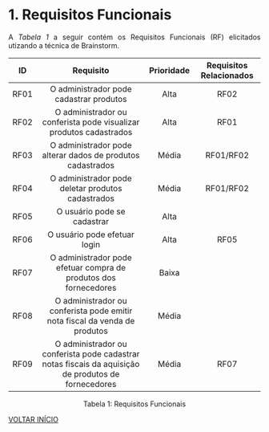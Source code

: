 # 1. Requisitos Funcionais

<p align="justify">A <i>Tabela 1</i> a seguir contém os Requisitos Funcionais (RF) elicitados utizando a técnica de Brainstorm.</p>

| ID   |                                    Requisito                                    | Prioridade | Requisitos Relacionados |
| :--: | :-----------------------------------------------------------------------------: | :--------: | :---------------------: |
| RF01 |                    O administrador pode cadastrar produtos                      |  Alta      |          RF02           |
| RF02 |     O administrador ou conferista pode visualizar produtos cadastrados          |  Alta      |          RF01           |
| RF03 |      O administrador pode alterar dados de produtos cadastrados                 |  Média     |        RF01/RF02        |
| RF04 |             O administrador pode deletar produtos cadastrados                   |  Média     |        RF01/RF02        |
| RF05 |                       O usuário pode se cadastrar                               |  Alta      |                         |
| RF06 |                      O usuário pode efetuar login                               |  Alta      |          RF05           |
| RF07 |       O administrador pode efetuar compra de produtos dos fornecedores          |  Baixa     |                         |
| RF08 |     O administrador ou conferista pode emitir nota fiscal da venda de produtos  |  Média     |                         |
| RF09 | O administrador ou conferista pode cadastrar notas fiscais da aquisição de produtos de fornecedores |  Média     |          RF07           | 


<div style="text-align: center">
<p>Tabela 1: Requisitos Funcionais</p>
</div>

<a href="../README.md">VOLTAR INÍCIO</a>
